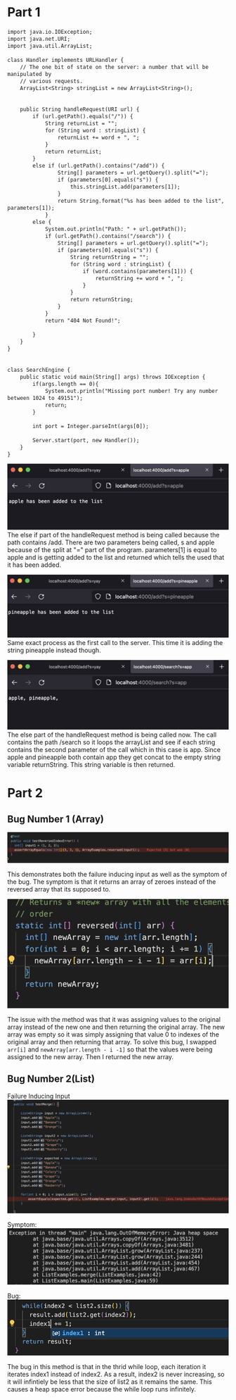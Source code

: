  # Part 1

```
import java.io.IOException;
import java.net.URI;
import java.util.ArrayList;

class Handler implements URLHandler {
    // The one bit of state on the server: a number that will be manipulated by
    // various requests.
    ArrayList<String> stringList = new ArrayList<String>();


    public String handleRequest(URI url) {
        if (url.getPath().equals("/")) {
            String returnList = "";
            for (String word : stringList) {
                returnList += word + ", ";
            }
            return returnList;
        }
        else if (url.getPath().contains("/add")) {
                String[] parameters = url.getQuery().split("=");
                if (parameters[0].equals("s")) {
                    this.stringList.add(parameters[1]);
                }
                return String.format("%s has been added to the list", parameters[1]);
            }
        else {
            System.out.println("Path: " + url.getPath());
            if (url.getPath().contains("/search")) {
                String[] parameters = url.getQuery().split("=");
                if (parameters[0].equals("s")) {
                    String returnString = "";
                    for (String word : stringList) {
                        if (word.contains(parameters[1])) {
                            returnString += word + ", ";
                        }
                    }
                    return returnString;
                }
            }
            return "404 Not Found!";
                
        }
    }
}


class SearchEngine {
    public static void main(String[] args) throws IOException {
        if(args.length == 0){
            System.out.println("Missing port number! Try any number between 1024 to 49151");
            return;
        }

        int port = Integer.parseInt(args[0]);

        Server.start(port, new Handler());
    }
}
```

!['adding first string'](firstimage.png) 
The else if part of the handleRequest method is being called because the path contains /add. There are two parameters being called, s and apple because of the split at "=" part of the program. parameters[1] is equal to apple and is getting added to the list and returned which tells the used that it has been added. 



!['adding second string'](secondstring.png) 
Same exact process as the first call to the server. This time it is adding the string pineapple instead though. 



!['search'](thirdstring.png) 
The else part of the handleRequest method is being called now. The call contains the path /search so it loops the arrayList and see if each string contains the second parameter of the call which in this case is app. Since apple and pineapple both contain app they get concat to the empty string variable returnString. This string variable is then returned. 











# Part 2

## Bug Number 1 (Array)
 !['Failure Inducing input'](failureinput1.png)

 This demonstrates both the failure inducing input as well as the symptom of the bug. The symptom is that it returns an array of zeroes instead of the reversed array that its supposed to. 

 ![Bug Fix](bug_fixed1.png)

 The issue with the method was that it was assigning values to the original array instead of the new one and then returning the original array. The new array was empty so it was simply assigning that value 0 to indexes of the original array and then returning that array. To solve this bug, I swapped `arr[i]` and `newArray[arr.length - i -1]` so that the values were being assigned to the new array. Then I returned the new array. 

 ## Bug Number 2(List)

Failure Inducing Input
 !['Failure Inducing Input'](failureinput2.png)

Symptom:
 !["Symptom"](symptom2.png)

 Bug:
 ![bug2](bug2.png)

 The bug in this method is that in the thrid while loop, each iteration it iterates index1 instead of index2. As a result, index2 is never increasing, so it will infintiely be less that the size of list2 as it remains the same. This causes a heap space error because the while loop runs infinitely. 


